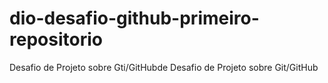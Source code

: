 # dio-desafio-github-primeiro-repositorio
Desafio de Projeto sobre Gti/GitHubde
Desafio  de  Projeto  sobre  Git/GitHub
